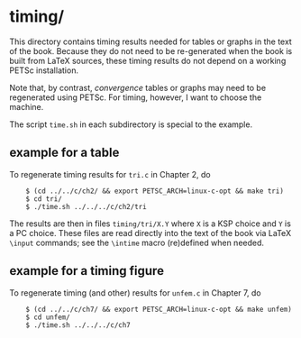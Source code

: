 timing/
=======

This directory contains timing results needed for tables or graphs in the text of the book.  Because they do not need to be re-generated when the book is built from LaTeX sources, these timing results do not depend on a working PETSc installation.

Note that, by contrast, _convergence_ tables or graphs may need to be regenerated using PETSc.  For timing, however, I want to choose the machine.

The script `time.sh` in each subdirectory is special to the example.

example for a table
-------------------

To regenerate timing results for `tri.c` in Chapter 2, do

        $ (cd ../../c/ch2/ && export PETSC_ARCH=linux-c-opt && make tri)
        $ cd tri/
        $ ./time.sh ../../../c/ch2/tri

The results are then in files `timing/tri/X.Y` where `X` is a KSP choice and `Y` is a PC choice.  These files are read directly into the text of the book via LaTeX `\input` commands; see the `\intime` macro (re)defined when needed.

example for a timing figure
---------------------------

To regenerate timing (and other) results for `unfem.c` in Chapter 7, do

        $ (cd ../../c/ch7/ && export PETSC_ARCH=linux-c-opt && make unfem)
        $ cd unfem/
        $ ./time.sh ../../../c/ch7

